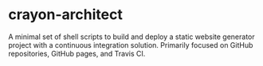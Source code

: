 # crayon-architect
A minimal set of shell scripts to build and deploy a static website generator project with a continuous integration solution. Primarily focused on GitHub repositories, GitHub pages, and Travis CI.

